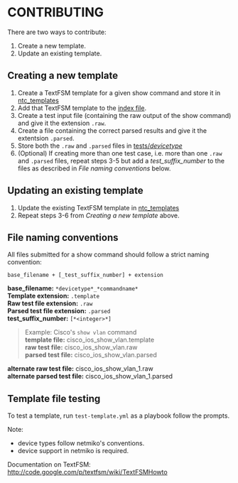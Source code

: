 # CONTRIBUTING

There are two ways to contribute:

 1. Create a new template.
 2. Update an existing template.

## Creating a new template

  1. Create a TextFSM template for a given show command and store it in [ntc_templates](ntc_templates/)
  2. Add that TextFSM template to the [index file](ntc_templates/index).
  3. Create a test input file (containing the raw output of the show command) and give it the extension `.raw`.
  4. Create a file containing the correct parsed results and give it the extentsion `.parsed`.
  5. Store both the `.raw` and `.parsed` files in [tests/*devicetype*](tests/)
  6. (Optional) If creating more than one test case, i.e. more than one `.raw` and `.parsed` files, repeat steps
  3-5 but add a *test_suffix_number* to the files as described in *File naming conventions* below.

## Updating an existing template

  1. Update the existing TextFSM template in [ntc_templates](ntc_templates/)
  2. Repeat steps 3-6 from *Creating a new template* above.

## File naming conventions

All files submitted for a show command should follow a strict naming convention:
```
base_filename + [_test_suffix_number] + extension
```

**base_filename:** `*devicetype*_*commandname*`  
**Template extension:** `.template`  
**Raw test file extension:** `.raw`  
**Parsed test file extension:** `.parsed`  
**test_suffix_number:** `[*<integer>*]`

>Example: Cisco's `show vlan` command  
**template file:** cisco_ios_show_vlan.template  
**raw test file:** cisco_ios_show_vlan.raw  
**parsed test file:** cisco_ios_show_vlan.parsed

**alternate raw test file:** cisco_ios_show_vlan_1.raw  
**alternate parsed test file:** cisco_ios_show_vlan_1.parsed  

## Template file testing

To test a template, run `test-template.yml` as a playbook follow the prompts.

Note: 

* device types follow netmiko's conventions.
* device support in netmiko is required.

Documentation on TextFSM:  http://code.google.com/p/textfsm/wiki/TextFSMHowto
